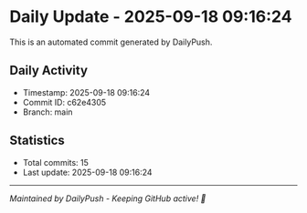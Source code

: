 # Daily Update - 2025-09-18 09:16:24

This is an automated commit generated by DailyPush.

## Daily Activity
- Timestamp: 2025-09-18 09:16:24
- Commit ID: c62e4305
- Branch: main

## Statistics
- Total commits: 15
- Last update: 2025-09-18 09:16:24

---
*Maintained by DailyPush - Keeping GitHub active! 🚀*
